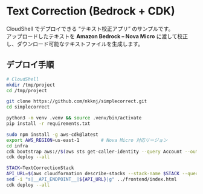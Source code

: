 # Text Correction (Bedrock + CDK)

CloudShell でデプロイできる “テキスト校正アプリ” のサンプルです。  
アップロードしたテキストを **Amazon Bedrock – Nova Micro** に渡して校正し、ダウンロード可能なテキストファイルを生成します。

## デプロイ手順

```bash
# CloudShell
mkdir /tmp/project
cd /tmp/project

git clone https://github.com/nkknj/simplecorrect.git
cd simplecorrect

python3 -m venv .venv && source .venv/bin/activate
pip install -r requirements.txt

sudo npm install -g aws-cdk@latest
export AWS_REGION=us-east-1        # Nova Micro 対応リージョン
cd infra
cdk bootstrap aws://$(aws sts get-caller-identity --query Account --output text)/$AWS_REGION
cdk deploy --all

STACK=TextCorrectionStack
API_URL=$(aws cloudformation describe-stacks --stack-name $STACK --query "Stacks[0].Outputs[?OutputKey=='ApiEndpoint'].OutputValue" --output text)
sed -i "s|__API_ENDPOINT__|${API_URL}|g" ../frontend/index.html
cdk deploy --all
